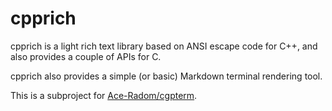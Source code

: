 # cpprich
cpprich is a light rich text library based on ANSI escape code for C++, and also provides a couple of APIs for C.

cpprich also provides a simple (or basic) Markdown terminal rendering tool.

This is a subproject for [Ace-Radom/cgpterm](https://github.com/Ace-Radom/cGPTerm).